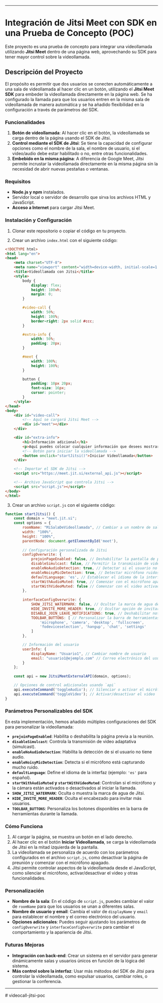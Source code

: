 
---

# Integración de Jitsi Meet con SDK en una Prueba de Concepto (POC)

Este proyecto es una prueba de concepto para integrar una videollamada utilizando **Jitsi Meet** dentro de una página web, aprovechando su SDK para tener mayor control sobre la videollamada.

## Descripción del Proyecto

El propósito es permitir que dos usuarios se conecten automáticamente a una sala de videollamada al hacer clic en un botón, utilizando el **Jitsi Meet SDK** para embeder la videollamada directamente en la página web. Se ha configurado la llamada para que los usuarios entren en la misma sala de videollamada de manera automática y se ha añadido flexibilidad en la configuración a través de parámetros del SDK.

### Funcionalidades

1. **Botón de videollamada**: Al hacer clic en el botón, la videollamada se carga dentro de la página usando el SDK de Jitsi.
2. **Control mediante el SDK de Jitsi**: Se tiene la capacidad de configurar opciones como el nombre de la sala, el nombre de usuario, si el video/audio debe estar habilitado o no, entre otras funcionalidades.
3. **Embebido en la misma página**: A diferencia de Google Meet, Jitsi permite incrustar la videollamada directamente en la misma página sin la necesidad de abrir nuevas pestañas o ventanas.

### Requisitos

- **Node.js y npm** instalados.
- Servidor local o servidor de desarrollo que sirva los archivos HTML y JavaScript.
- **Acceso a Internet** para cargar Jitsi Meet.

### Instalación y Configuración

1. Clonar este repositorio o copiar el código en tu proyecto.

2. Crear un archivo `index.html` con el siguiente código:

```html
<!DOCTYPE html>
<html lang="en">
<head>
    <meta charset="UTF-8">
    <meta name="viewport" content="width=device-width, initial-scale=1.0">
    <title>Videollamada con Jitsi</title>
    <style>
        body {
            display: flex;
            height: 100vh;
            margin: 0;
        }

        #video-call {
            width: 50%;
            height: 100%;
            border-right: 2px solid #ccc;
        }

        #extra-info {
            width: 50%;
            padding: 20px;
        }

        #meet {
            width: 100%;
            height: 100%;
        }

        button {
            padding: 10px 20px;
            font-size: 16px;
            cursor: pointer;
        }
    </style>
</head>
<body>
    <div id="video-call">
        <!-- Aquí se cargará Jitsi Meet -->
        <div id="meet"></div>
    </div>

    <div id="extra-info">
        <h1>Información adicional</h1>
        <p>Aquí puedes colocar cualquier información que desees mostrar durante la videollamada.</p>
        <!-- Botón para iniciar la videollamada -->
        <button onclick="startJitsi()">Iniciar Videollamada</button>
    </div>

    <!-- Importar el SDK de Jitsi -->
    <script src="https://meet.jit.si/external_api.js"></script>

    <!-- Archivo JavaScript que controla Jitsi -->
    <script src="script.js"></script>
</body>
</html>
```

3. Crear un archivo `script.js` con el siguiente código:

```javascript
function startJitsi() {
    const domain = "meet.jit.si";
    const options = {
        roomName: "MiSalaDeVideollamada", // Cambiar a un nombre de sala único
        width: "100%",
        height: "100%",
        parentNode: document.getElementById('meet'),
        
        // Configuración personalizada de Jitsi
        configOverwrite: {
            prejoinPageEnabled: false, // Deshabilitar la pantalla de preunión
            disableSimulcast: false, // Permitir la transmisión de video adaptativa
            enableNoAudioDetection: true, // Detectar si el usuario no tiene audio
            enableNoisyMicDetection: true, // Detectar micrófono ruidoso
            defaultLanguage: 'es', // Establecer el idioma de la interfaz en español
            startWithAudioMuted: true, // Comenzar con el micrófono apagado
            startWithVideoMuted: false // Comenzar con el video activado
        },
        
        interfaceConfigOverwrite: {
            SHOW_JITSI_WATERMARK: false, // Ocultar la marca de agua de Jitsi
            HIDE_INVITE_MORE_HEADER: true, // Ocultar opción de invitar más usuarios
            DISABLE_JOIN_LEAVE_NOTIFICATIONS: true, // Deshabilitar notificaciones de entrada/salida
            TOOLBAR_BUTTONS: [ // Personalizar la barra de herramientas
                'microphone', 'camera', 'desktop', 'fullscreen',
                'fodeviceselection', 'hangup', 'chat', 'settings'
            ]
        },

        // Información del usuario
        userInfo: {
            displayName: "Usuario1", // Cambiar nombre de usuario
            email: "usuario1@ejemplo.com" // Correo electrónico del usuario
        }
    };
    
    const api = new JitsiMeetExternalAPI(domain, options);

    // Opciones de control adicionales usando `api`
    api.executeCommand('toggleAudio'); // Silenciar o activar el micrófono
    api.executeCommand('toggleVideo'); // Activar/desactivar el video
}
```

### Parámetros Personalizables del SDK

En esta implementación, hemos añadido múltiples configuraciones del SDK para personalizar la videollamada:

- **`prejoinPageEnabled`**: Habilita o deshabilita la página previa a la reunión.
- **`disableSimulcast`**: Controla la transmisión de video adaptativa (simulcast).
- **`enableNoAudioDetection`**: Habilita la detección de si el usuario no tiene audio.
- **`enableNoisyMicDetection`**: Detecta si el micrófono está capturando mucho ruido.
- **`defaultLanguage`**: Define el idioma de la interfaz (ejemplo: `'es'` para español).
- **`startWithAudioMuted` y `startWithVideoMuted`**: Controlan si el micrófono y la cámara están activados o desactivados al iniciar la llamada.
- **`SHOW_JITSI_WATERMARK`**: Oculta o muestra la marca de agua de Jitsi.
- **`HIDE_INVITE_MORE_HEADER`**: Oculta el encabezado para invitar más usuarios.
- **`TOOLBAR_BUTTONS`**: Personaliza los botones disponibles en la barra de herramientas durante la llamada.

### Cómo Funciona

1. Al cargar la página, se muestra un botón en el lado derecho.
2. Al hacer clic en el botón **Iniciar Videollamada**, se carga la videollamada de Jitsi en la mitad izquierda de la pantalla.
3. La videollamada se personaliza de acuerdo con los parámetros configurados en el archivo `script.js`, como desactivar la página de preunión y comenzar con el micrófono apagado.
4. Jitsi permite controlar aspectos de la videollamada desde el JavaScript, como silenciar el micrófono, activar/desactivar el video y otras funcionalidades.

### Personalización

- **Nombre de la sala**: En el código de `script.js`, puedes cambiar el valor de `roomName` para que los usuarios se unan a diferentes salas.
- **Nombre de usuario y email**: Cambia el valor de `displayName` y `email` para establecer el nombre y el correo electrónico del usuario.
- **Opciones adicionales**: Puedes seguir ajustando los parámetros de `configOverwrite` y `interfaceConfigOverwrite` para cambiar el comportamiento y la apariencia de Jitsi.

### Futuras Mejoras

- **Integración con back-end**: Crear un sistema en el servidor para generar dinámicamente salas y usuarios únicos en función de la lógica del sistema.
- **Más control sobre la interfaz**: Usar más métodos del SDK de Jitsi para controlar la videollamada, como expulsar usuarios, cambiar roles, o gestionar la conferencia.

---
#   v i d e o c a l l - j i t s i - p o c  
 